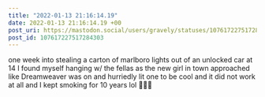 ```yaml
---
title: "2022-01-13 21:16:14.19"
date: 2022-01-13 21:16:14.19 +00
post_uri: https://mastodon.social/users/gravely/statuses/107617227517284303
post_id: 107617227517284303
---
```

one week into stealing a carton of marlboro lights out of an unlocked car at 14 I found myself hanging w/ the fellas as the new girl in town approached like Dreamweaver was on and hurriedly lit one to be cool and it did not work at all and I kept smoking for 10 years lol 🤷🏻‍♂️


